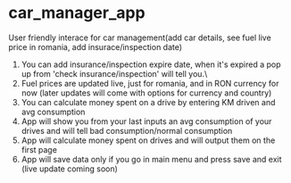 # car_manager_app
User friendly interace for car management(add car details, see fuel live price in romania, add insurace/inspection date)
1. You can add insurance/inspection expire date, when it's expired a pop up from 'check insurance/inspection' will tell you.\
2. Fuel prices are updated live, just for romania, and in RON currency for now (later updates will come with options for currency and country)
3. You can calculate money spent on a drive by entering KM driven and avg consumption
4. App will show you from your last inputs an avg consumption of your drives and will tell bad consumption/normal consumption
5. App will calculate money spent on drives and will output them on the first page
6. App will save data only if you go in main menu and press save and exit (live update coming soon)

